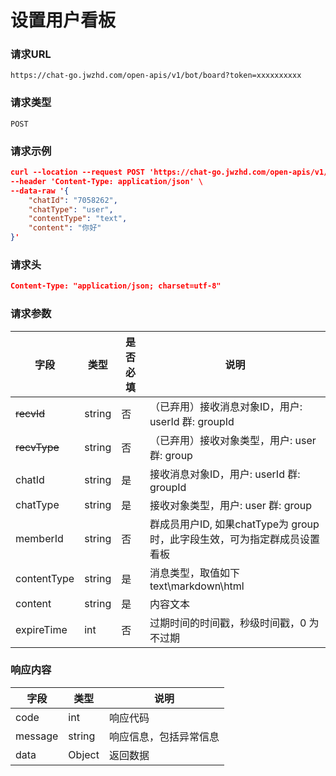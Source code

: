 # 设置用户看板

### 请求URL
`https://chat-go.jwzhd.com/open-apis/v1/bot/board?token=xxxxxxxxxx`

### 请求类型
`POST`

### 请求示例
```json
curl --location --request POST 'https://chat-go.jwzhd.com/open-apis/v1/bot/board?token=xxxxxxxxxx' \
--header 'Content-Type: application/json' \
--data-raw '{
    "chatId": "7058262",
    "chatType": "user",
    "contentType": "text",
    "content": "你好"
}'
```

### 请求头
```json
Content-Type: "application/json; charset=utf-8"
```

### 请求参数
| 字段 | 类型 | 是否必填 | 说明 |
| --- | --- | --- | --- |
| ~~recvId~~ | string | 否 | （已弃用）接收消息对象ID，用户: userId 群: groupId|
| ~~recvType~~ | string | 否 | （已弃用）接收对象类型，用户: user 群: group|
| chatId | string | 是 | 接收消息对象ID，用户: userId 群: groupId |
| chatType | string | 是 | 接收对象类型，用户: user 群: group|
| memberId | string | 否 | 群成员用户ID, 如果chatType为 group 时，此字段生效，可为指定群成员设置看板 |
| contentType | string | 是 | 消息类型，取值如下<br />text\\markdown\\html |
| content | string | 是 | 内容文本 |
| expireTime | int | 否 | 过期时间的时间戳，秒级时间戳，0 为不过期 |

### 响应内容
| 字段 | 类型 | 说明 | 
| --- | --- | --- | 
| code | int | 响应代码 | 
| message | string | 响应信息，包括异常信息 | 
| data | Object | 返回数据 | 